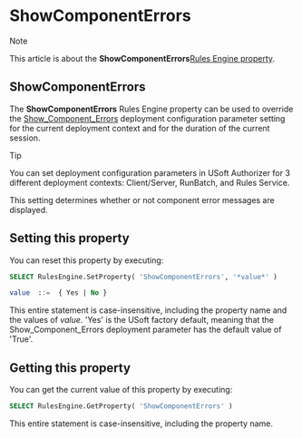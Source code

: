 # ShowComponentErrors



> [!NOTE]
> This article is about the **ShowComponentErrors**[Rules Engine property](/docs/Modeller%20and%20Rules%20Engine/Rules%20Engine%20properties).

## **ShowComponentErrors**

The **ShowComponentErrors** Rules Engine property can be used to override the [Show_Component_Errors](/docs/Authorisation%20and%20access/Deployment%20configurations/Show_Component_Errors.md) deployment configuration parameter setting for the current deployment context and for the duration of the current session.

> [!TIP]
> You can set deployment configuration parameters in USoft Authorizer for 3 different deployment contexts: Client/Server, RunBatch, and Rules Service.

This setting determines whether or not component error messages are displayed.

## Setting this property

You can reset this property by executing:

```sql
SELECT RulesEngine.SetProperty( 'ShowComponentErrors', '*value*' )

value  ::=  { Yes | No }
```

This entire statement is case-insensitive, including the property name and the values of *value*. 'Yes' is the USoft factory default, meaning that the Show_Component_Errors deployment parameter has the default value of 'True'.

## Getting this property

You can get the current value of this property by executing:

```sql
SELECT RulesEngine.GetProperty( 'ShowComponentErrors' )
```

This entire statement is case-insensitive, including the property name.